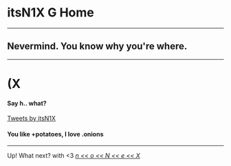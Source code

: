# itsN1X G Home

---

## Nevermind. You know why you're where.

---

# (X



#### Say h.. what? 

<html>
<a class="twitter-timeline" data-width="400" data-height="1200" data-theme="dark" data-link-color="#2B7BB9" href="https://twitter.com/itsN1X">Tweets by itsN1X</a>
<script async src="//platform.twitter.com/widgets.js" charset="utf-8"></script>
<h4>You like +potatoes, I love .onions</h4><hr><div class="fullscreen-overlay"></div>
</html>
Up! What next?  
with <3  
<a href="http://twitter.com/itsN1X">
<i> n << o << N << e << X </i>
</a> 

